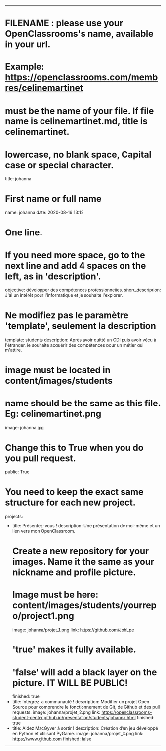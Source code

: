 ---

# FILENAME : please use your OpenClassrooms's name, available in your url.
# Example: https://openclassrooms.com/membres/celinemartinet
# must be the name of your file. If file name is celinemartinet.md, title is celinemartinet.
# lowercase, no blank space, Capital case or special character.
title: johanna

# First name or full name
name: johanna
date: 2020-08-16 13:12

# One line.
# If you need more space, go to the next line and add 4 spaces on the left, as in 'description'.
objective: développer des compétences professionnelles.
short_description: J'ai un intérêt pour l'informatique et je souhaite l'explorer.

# Ne modifiez pas le paramètre 'template', seulement la description
template: students
description:
    Après avoir quitté un CDI puis avoir vécu à l'étranger, je souhaite acquérir des compétences pour un métier qui m'attire.

# image must be located in content/images/students
# name should be the same as this file. Eg: celinemartinet.png
image: johanna.jpg

# Change this to True when you do you pull request.
public: True

# You need to keep the exact same structure for each new project.
projects:
  - title: Présentez-vous !
    description: Une présentation de moi-même et un lien vers mon OpenClassroom.
    # Create a new repository for your images. Name it the same as your nickname and profile picture.
    # Image must be here: content/images/students/yourrepo/project1.png
    image: johanna/projet_1.png
    link: https://github.com/JohLpe
    # 'true' makes it fully available.
    # 'false' will add a black layer on the picture. IT WILL BE PUBLIC!
    finished: true
  - title: Intégrez la communauté !
    description: Modifier un projet Open Source pour comprendre le fonctionnement de Git, de Github et des pull requests. 
    image: johanna/projet_2.png
    link: https://openclassrooms-student-center.github.io/presentation/students/johanna.html
    finished: true
  - title: Aidez MacGyver à sortir !
    description: Création d’un jeu développé en Python et utilisant PyGame.
    image: johanna/projet_3.png
    link: https://www.github.com
    finished: false
---